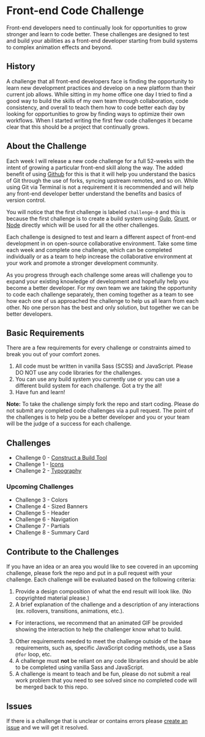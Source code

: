 # Front-end Code Challenge

Front-end developers need to continually look for opportunities to grow stronger and learn to code better. These challenges are designed to test and build your abilities as a front-end developer starting from build systems to complex animation effects and beyond.


## History

A challenge that all front-end developers face is finding the opportunity to learn new development practices and develop on a new platform than their current job allows. While sitting in my home office one day I tried to find a good way to build the skills of my own team through collaboration, code consistency, and overall to teach them how to code better each day by looking for opportunities to grow by finding ways to optimize their own workflows. When I started writing the first few code challenges it became clear that this should be a project that continually grows.


## About the Challenge

Each week I will release a new code challenge for a full 52-weeks with the intent of growing a particular front-end skill along the way. The added benefit of using [Github](https://github.com) for this is that it will help you understand the basics of Git through the use of forks, syncing upstream remotes, and so on. While using Git via Terminal is not a requirement it is recommended and will help any front-end developer better understand the benefits and basics of version control.

You will notice that the first challenge is labeled `challenge-0` and this is because the first challenge is to create a build system using [Gulp](http://gulpjs.com/), [Grunt](http://gruntjs.com/), or [Node](https://nodejs.org/en/) directly which will be used for all the other challenges.

Each challenge is designed to test and learn a different aspect of front-end development in on open-source collaborative environment. Take some time each week and complete one challenge, which can be completed individually or as a team to help increase the collaborative environment at your work and promote a stronger development community.

As you progress through each challenge some areas will challenge you to expand your existing knowledge of development and hopefully help you become a better developer. For my own team we are taking the opportunity to code each challenge separately, then coming together as a team to see how each one of us approached the challenge to help us all learn from each other. No one person has the best and only solution, but together we can be better developers.


## Basic Requirements

There are a few requirements for every challenge or constraints aimed to break you out of your comfort zones.

1. All code must be written in vanilla Sass (SCSS) and JavaScript. Please DO NOT use any code libraries for the challenges.
2. You can use any build system you currently use or you can use a different build system for each challenge. Got a try the all!
3. Have fun and learn!

**Note:** To take the challenge simply fork the repo and start coding. Please do not submit any completed code challenges via a pull request. The point of the challenges is to help you be a better developer and you or your team will be the judge of a success for each challenge.

## Challenges

- Challenge 0 - [Construct a Build Tool](https://github.com/justinhough/frontend-code-challenge/blob/master/challenge-0/instructions.md)
- Challenge 1 - [Icons](https://github.com/justinhough/frontend-code-challenge/blob/master/challenge-1/instructions.md)
- Challenge 2 - [Typography](https://github.com/justinhough/frontend-code-challenge/blob/master/challenge-2/instructions.md)


### Upcoming Challenges

- Challenge 3 - Colors
- Challenge 4 - Sized Banners
- Challenge 5 - Header
- Challenge 6 - Navigation
- Challenge 7 - Partials
- Challenge 8 - Summary Card


## Contribute to the Challenges

If you have an idea or an area you would like to see covered in an upcoming challenge, please fork the repo and put in a pull request with your challenge. Each challenge will be evaluated based on the following criteria:

1. Provide a design composition of what the end result will look like. (No copyrighted material please.)
2. A brief explanation of the challenge and a description of any interactions (ex. rollovers, transitions, animations, etc.).
  - For interactions, we recommend that an animated GIF be provided showing the interaction to help the challenger know what to build.
3. Other requirements needed to meet the challenge outside of the base requirements, such as, specific JavaScript coding methods, use a Sass `@for` loop, etc.
4. A challenge must **not** be reliant on any code libraries and should be able to be completed using vanilla Sass and JavaScript.
5. A challenge is meant to teach and be fun, please do not submit a real work problem that you need to see solved since no completed code will be merged back to this repo.


## Issues

If there is a challenge that is unclear or contains errors please [create an issue](https://github.com/justinhough/code-challenge/issues) and we will get it resolved.
